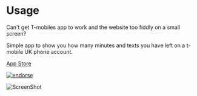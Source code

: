 # Usage

Can't get T-mobiles app to work and the website too fiddly on a small screen?

Simple app to show you how many minutes and texts you have left on a t-mobile UK phone account.

[App Store](https://itunes.apple.com/us/app/usage/id650372589?ls=1&mt=8)

[![endorse](https://api.coderwall.com/mrloop/endorsecount.png)](https://coderwall.com/mrloop)

![ScreenShot](https://raw.github.com/mrloop/usage/master/usage/Default.png)

